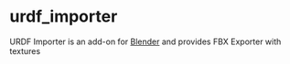 # urdf_importer
URDF Importer is an add-on for [Blender](https://www.blender.org/) and provides FBX Exporter with textures
